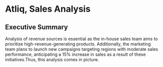 # Atliq, Sales Analysis

## Executive Summary

Analysis of revenue sources is essential as the in-house sales team aims to prioritize high-revenue-generating products. Additionally, the marketing team plans to launch new campaigns targeting regions with moderate sales performance, anticipating a 15% increase in sales as a result of these initiatives.Thus, this analysis comes in picture.



